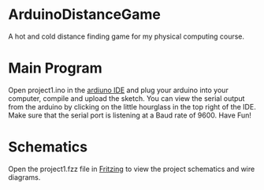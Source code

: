 # ArduinoDistanceGame
A hot and cold distance finding game for my physical computing course.

# Main Program
Open project1.ino in the [ardiuno IDE](https://www.arduino.cc/en/main/software) and plug your arduino into your computer, compile and upload the sketch. 
You can view the serial output from the arduino by clicking on the little hourglass in the top right of the IDE. 
Make sure that the serial port is listening at a Baud rate of 9600.
Have Fun!

# Schematics
Open the project1.fzz file in [Fritzing](http://fritzing.org/download/) to view the project schematics and wire diagrams. 
